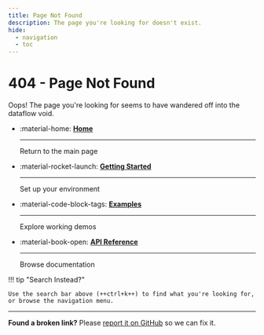 ```yaml
---
title: Page Not Found
description: The page you're looking for doesn't exist.
hide:
  - navigation
  - toc
---
```


# 404 - Page Not Found

Oops! The page you're looking for seems to have wandered off into the dataflow void.

<div class="grid cards" markdown>

-   :material-home: [**Home**](index.md)

    ---

    Return to the main page

-   :material-rocket-launch: [**Getting Started**](getting-started/guide.md)

    ---

    Set up your environment

-   :material-code-block-tags: [**Examples**](examples/index.md)

    ---

    Explore working demos

-   :material-book-open: [**API Reference**](reference/api.md)

    ---

    Browse documentation

</div>

!!! tip "Search Instead?"

    Use the search bar above (++ctrl+k++) to find what you're looking for, or browse the navigation menu.

---

**Found a broken link?** Please [report it on GitHub](https://github.com/GhostWeaselLabs/meridian-runtime/issues) so we can fix it.